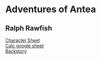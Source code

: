 # Adventures of Antea
## Ralph Rawfish

[Character Sheet](https://github.com/AleksandarZhekovski/DnD/blob/main/Adventures%20of%20Antea/Technical/Ralph_Rawfish_CS.pdf)\
[Calc google sheet](https://docs.google.com/spreadsheets/d/e/2PACX-1vSqQqphkId6Cb3Da0CtjEaKOo-Egf-WHIEeOQ3KwY42fWzMevsWylBotvRC1YBtDEkG55pSunofYFs7/pubhtml)\
[Backstory](https://github.com/AleksandarZhekovski/DnD/blob/main/Adventures%20of%20Antea/Lore/Ralph%20Rawfish%201.1.md)
